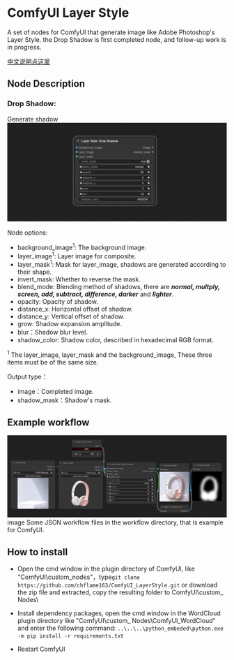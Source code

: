 # ComfyUI Layer Style
A set of nodes for ComfyUI that generate image like Adobe Photoshop's Layer Style.
the Drop Shadow is first completed node, and follow-up work is in progress.

[中文说明点这里](./README_CN.MD)

## Node Description

### Drop Shadow:
Generate shadow
![image](image/drop_shadow_node.png)


Node options:
* background_image<sup>1</sup>: The background image.
* layer_image<sup>1</sup>: Layer image for composite.
* layer_mask<sup>1</sup>: Mask for layer_image, shadows are generated according to their shape.
* invert_mask: Whether to reverse the mask.
* blend_mode: Blending method of shadows, there are **_normal, multply, screen, add, subtract, difference, darker_** and **_lighter_**.
* opacity: Opacity of shadow.
* distance_x: Horizontal offset of shadow.
* distance_y: Vertical offset of shadow.
* grow: Shadow expansion amplitude.
* blur：Shadow blur level.
* shadow_color: Shadow color, described in hexadecimal RGB format.
 
<sup>1</sup>  The layer_image, layer_mask and the background_image, These three items must be of the same size.

Output type：
* image：Completed image.
* shadow_mask：Shadow's mask.

## Example workflow
![image](image/drop_shadow.png)
image Some JSON workflow files in the workflow directory, that is example for ComfyUI.

## How to install 

* Open the cmd window in the plugin directory of ComfyUI, like "ComfyUI\custom_nodes\"，type```git clone https://github.com/chflame163/ComfyUI_LayerStyle.git```
or download the zip file and extracted, copy the resulting folder to ComfyUI\custom_ Nodes\

* Install dependency packages, open the cmd window in the WordCloud plugin directory like "ComfyUI\custom_ Nodes\ComfyUI_WordCloud" and enter the following command:
```..\..\..\python_embeded\python.exe -m pip install -r requirements.txt```

* Restart ComfyUI